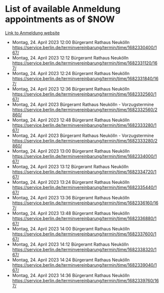 # List of available Anmeldung appointments as of $NOW
[Link to Anmeldung website](https://service.berlin.de/terminvereinbarung/termin/tag.php?termin=1&anliegen[]=120686&dienstleisterlist=122210,122217,327316,122219,327312,122227,327314,122231,327346,122243,327348,122254,122252,329742,122260,329745,122262,329748,122271,327278,122273,327274,122277,327276,330436,122280,327294,122282,327290,122284,327292,122291,327270,122285,327266,122286,327264,122296,327268,150230,329760,122297,327286,122294,327284,122312,329763,122314,329775,122304,327330,122311,327334,122309,327332,317869,122281,327352,122279,329772,122283,122276,327324,122274,327326,122267,329766,122246,327318,122251,327320,122257,327322,122208,327298,122226,327300&herkunft=http%3A%2F%2Fservice.berlin.de%2Fdienstleistung%2F120686%2F)
- Montag, 24. April 2023 12:00 Bürgeramt Rathaus Neukölln https://service.berlin.de/terminvereinbarung/termin/time/1682330400/167/
- Montag, 24. April 2023 12:12 Bürgeramt Rathaus Neukölln https://service.berlin.de/terminvereinbarung/termin/time/1682331120/167/
- Montag, 24. April 2023 12:24 Bürgeramt Rathaus Neukölln https://service.berlin.de/terminvereinbarung/termin/time/1682331840/167/
- Montag, 24. April 2023 12:36 Bürgeramt Rathaus Neukölln https://service.berlin.de/terminvereinbarung/termin/time/1682332560/167/
- Montag, 24. April 2023  Bürgeramt Rathaus Neukölln - Vorzugstermine https://service.berlin.de/terminvereinbarung/termin/time/1682332560/2860/
- Montag, 24. April 2023 12:48 Bürgeramt Rathaus Neukölln https://service.berlin.de/terminvereinbarung/termin/time/1682333280/167/
- Montag, 24. April 2023  Bürgeramt Rathaus Neukölln - Vorzugstermine https://service.berlin.de/terminvereinbarung/termin/time/1682333280/2860/
- Montag, 24. April 2023 13:00 Bürgeramt Rathaus Neukölln https://service.berlin.de/terminvereinbarung/termin/time/1682334000/167/
- Montag, 24. April 2023 13:12 Bürgeramt Rathaus Neukölln https://service.berlin.de/terminvereinbarung/termin/time/1682334720/167/
- Montag, 24. April 2023 13:24 Bürgeramt Rathaus Neukölln https://service.berlin.de/terminvereinbarung/termin/time/1682335440/167/
- Montag, 24. April 2023 13:36 Bürgeramt Rathaus Neukölln https://service.berlin.de/terminvereinbarung/termin/time/1682336160/167/
- Montag, 24. April 2023 13:48 Bürgeramt Rathaus Neukölln https://service.berlin.de/terminvereinbarung/termin/time/1682336880/167/
- Montag, 24. April 2023 14:00 Bürgeramt Rathaus Neukölln https://service.berlin.de/terminvereinbarung/termin/time/1682337600/167/
- Montag, 24. April 2023 14:12 Bürgeramt Rathaus Neukölln https://service.berlin.de/terminvereinbarung/termin/time/1682338320/167/
- Montag, 24. April 2023 14:24 Bürgeramt Rathaus Neukölln https://service.berlin.de/terminvereinbarung/termin/time/1682339040/167/
- Montag, 24. April 2023 14:36 Bürgeramt Rathaus Neukölln https://service.berlin.de/terminvereinbarung/termin/time/1682339760/167/
